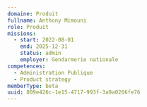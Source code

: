 ```yaml
---
domaine: Produit
fullname: Anthony Mimouni
role: Produit
missions:
  - start: 2022-08-01
    end: 2025-12-31
    status: admin
    employer: Gendarmerie nationale
competences:
  - Administration Publique
  - Product strategy
memberType: beta
uuid: 809e426c-1e15-4717-993f-3a9a0266fe76
---
```

